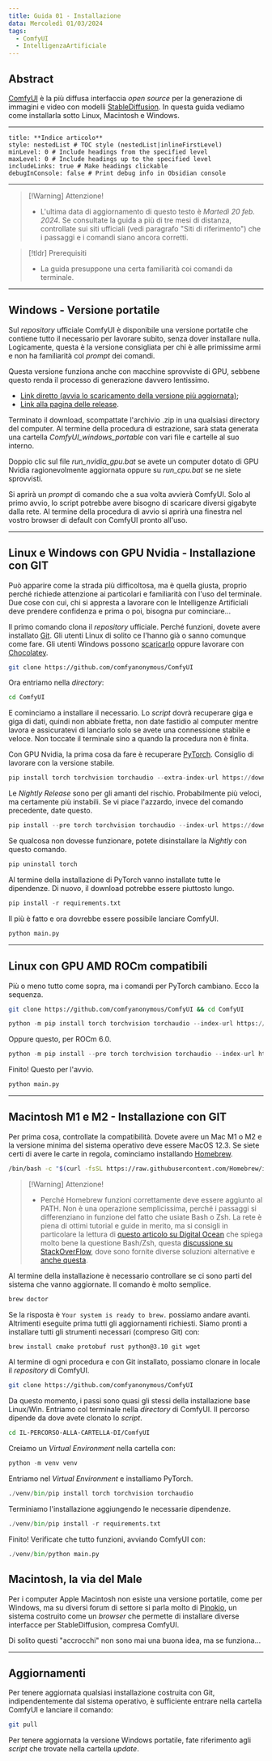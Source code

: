 ```yaml
---
title: Guida 01 - Installazione
data: Mercoledì 01/03/2024
tags:
  - ComfyUI
  - IntelligenzaArtificiale
---
```


## Abstract

[ComfyUI](https://github.com/comfyanonymous/ComfyUI) è la più diffusa interfaccia *open source* per la generazione di immagini e video con modelli [StableDiffusion](https://stability.ai). In questa guida vediamo come installarla sotto Linux, Macintosh e Windows.

---
```table-of-contents
title: **Indice articolo**
style: nestedList # TOC style (nestedList|inlineFirstLevel)
minLevel: 0 # Include headings from the specified level
maxLevel: 0 # Include headings up to the specified level
includeLinks: true # Make headings clickable
debugInConsole: false # Print debug info in Obsidian console
```

---

> [!Warning] Attenzione!
> - L'ultima data di aggiornamento di questo testo è *Martedì 20 feb. 2024*. Se consultate la guida a più di tre mesi di distanza, controllate sui siti ufficiali (vedi paragrafo "Siti di riferimento") che i passaggi e i comandi siano ancora corretti.

> [!tldr] Prerequisiti
> - La guida presuppone una certa familiarità coi comandi da terminale.

---

## Windows - Versione portatile

Sul *repository* ufficiale ComfyUI è disponibile una versione portatile che contiene tutto il  necessario per lavorare subito, senza dover installare nulla. Logicamente, questa è la versione consigliata per chi è alle primissime armi e non ha familiarità col *prompt* dei comandi.

Questa versione funziona anche con macchine sprovviste di GPU, sebbene questo renda il processo di generazione davvero lentissimo.  

- [Link diretto (avvia lo scaricamento della versione più aggiornata)](https://github.com/comfyanonymous/ComfyUI/releases/download/latest/ComfyUI_windows_portable_nvidia_cu121_or_cpu.7z);
- [Link alla pagina delle release](https://github.com/comfyanonymous/ComfyUI/releases).

Terminato il download, scompattate l'archivio .zip in una qualsiasi directory del computer. Al  termine della procedura di estrazione, sarà stata generata una cartella *ComfyUI_windows_portable* con vari file e cartelle al suo interno. 

Doppio clic sul file *run_nvidia_gpu.bat* se avete un computer dotato di GPU Nvidia ragionevolmente aggiornata oppure su *run_cpu.bat* se ne siete sprovvisti. 

Si aprirà un *prompt* di comando che a sua volta avvierà ComfyUI. Solo al primo avvio, lo script potrebbe avere bisogno di scaricare diversi gigabyte dalla rete. Al termine della procedura di avvio si aprirà una finestra nel vostro browser di default con ComfyUI pronto all'uso.

---

## Linux e Windows con GPU Nvidia - Installazione con GIT

Può apparire come la strada più difficoltosa, ma è quella giusta, proprio perché richiede attenzione ai particolari e familiarità con l'uso del terminale. Due cose con cui, chi si appresta a lavorare con le Intelligenze Artificiali deve prendere confidenza e prima o poi, bisogna pur cominciare...

Il primo comando clona il *repository* ufficiale. Perché funzioni, dovete avere installato [Git](https://git-scm.com/). Gli utenti Linux di solito ce l'hanno già o sanno comunque come fare. Gli utenti Windows possono [scaricarlo](https://git-scm.com/downloads) oppure lavorare con [Chocolatey](https://chocolatey.org/).

```bash
git clone https://github.com/comfyanonymous/ComfyUI
```

Ora entriamo nella *directory*:

```bash
cd ComfyUI
```

E cominciamo a installare il necessario. Lo *script* dovrà recuperare giga e giga di dati, quindi non abbiate fretta, non date fastidio al computer mentre lavora e assicuratevi di lanciarlo solo se avete una connessione stabile e veloce. Non toccate il terminale sino a quando la procedura non è finita.

Con GPU Nvidia, la prima cosa da fare è recuperare [PyTorch](https://pytorch.org/vision/stable/index.html). Consiglio di lavorare con la versione stabile.

```python
pip install torch torchvision torchaudio --extra-index-url https://download.pytorch.org/whl/cu121
```

Le *Nightly Release* sono per gli amanti del rischio. Probabilmente più veloci, ma certamente più instabili. Se vi piace l'azzardo, invece del comando precedente, date questo.

```python
pip install --pre torch torchvision torchaudio --index-url https://download.pytorch.org/whl/nightly/cu121
```

Se qualcosa non dovesse funzionare, potete disinstallare la *Nightly* con questo comando.

```python
pip uninstall torch
```

Al termine della installazione di PyTorch vanno installate tutte le dipendenze. Di nuovo, il download potrebbe essere piuttosto lungo.

```python
pip install -r requirements.txt
```

Il più è fatto e ora dovrebbe essere possibile lanciare ComfyUI.

```python
python main.py
```

---

## Linux con GPU AMD ROCm compatibili

Più o meno tutto come sopra, ma i comandi per PyTorch cambiano. Ecco la sequenza.

```bash
git clone https://github.com/comfyanonymous/ComfyUI && cd ComfyUI
```

```python
python -m pip install torch torchvision torchaudio --index-url https://download.pytorch.org/whl/rocm5.7 -r requirements.txt
```

Oppure questo, per ROCm 6.0.

```python
python -m pip install --pre torch torchvision torchaudio --index-url https://download.pytorch.org/whl/nightly/rocm6.0 -r requirements.txt
```

Finito! Questo per l'avvio.

```python
python main.py
```

---

## Macintosh M1 e M2 - Installazione con GIT

Per prima cosa, controllate la compatibilità. Dovete avere un Mac M1 o M2 e la versione minima del sistema operativo deve essere MacOS 12.3. Se siete certi di avere le carte in regola, cominciamo installando [Homebrew](https://brew.sh/). 

```bash
/bin/bash -c "$(curl -fsSL https://raw.githubusercontent.com/Homebrew/install/HEAD/install.sh)"
```

> [!Warning] Attenzione!
> - Perché Homebrew funzioni correttamente deve essere aggiunto al PATH. Non è una operazione semplicissima, perché i passaggi si differenziano in funzione del fatto che usiate Bash o Zsh. La rete è piena di ottimi tutorial e guide in merito, ma si consigli in particolare la lettura di [questo articolo su Digital Ocean](https://www.digitalocean.com/community/tutorials/how-to-install-and-use-homebrew-on-macos) che spiega molto bene la questione Bash/Zsh, questa [discussione su StackOverFlow](https://stackoverflow.com/questions/35677031/adding-homebrew-to-path/76720643#76720643), dove sono fornite diverse soluzioni alternative e [anche questa](https://stackoverflow.com/questions/10343834/how-to-modify-path-for-homebrew).

Al termine della installazione è necessario controllare se ci sono parti del sistema che vanno aggiornate. Il comando è molto semplice.

```bash
brew doctor
```

Se la risposta è `Your system is ready to brew.` possiamo andare avanti. Altrimenti eseguite prima tutti gli aggiornamenti richiesti. Siamo pronti a installare tutti gli strumenti necessari (compreso Git) con:

```bash
brew install cmake protobuf rust python@3.10 git wget
```

Al termine di ogni procedura e con Git installato, possiamo clonare in locale il *repository* di ComfyUI.

```bash
git clone https://github.com/comfyanonymous/ComfyUI
```

Da questo momento, i passi sono quasi gli stessi della installazione base Linux/Win. Entriamo col terminale nella *directory* di ComfyUI. Il percorso dipende da dove avete clonato lo *script*.

```bash
cd IL-PERCORSO-ALLA-CARTELLA-DI/ComfyUI
```

Creiamo un *Virtual Environment* nella cartella con:

```python
python -m venv venv
```

Entriamo nel *Virtual Environment* e installiamo PyTorch.

```python
./venv/bin/pip install torch torchvision torchaudio
```

Terminiamo l'installazione aggiungendo le necessarie dipendenze.

```python
./venv/bin/pip install -r requirements.txt
```

Finito! Verificate che tutto funzioni, avviando ComfyUI con:

```python
./venv/bin/python main.py
```


## Macintosh, la via del Male

Per i computer Apple Macintosh non esiste una versione portatile, come per Windows, ma su diversi forum di settore si parla molto di [Pinokio](https://pinokio.computer/), un sistema costruito come un *browser* che permette di installare diverse interfacce per StableDiffusion, compresa ComfyUI.

Di solito questi "accrocchi" non sono mai una buona idea, ma se funziona...

---

## Aggiornamenti

Per tenere aggiornata qualsiasi installazione costruita con Git, indipendentemente dal sistema operativo, è sufficiente entrare nella cartella ComfyUI e lanciare il comando:

```bash
git pull
```

Per tenere aggiornata la versione Windows portatile, fate riferimento agli *script* che trovate nella cartella *update*.